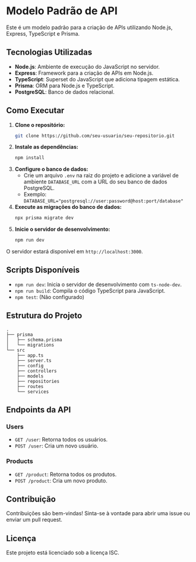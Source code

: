 # Modelo Padrão de API

Este é um modelo padrão para a criação de APIs utilizando Node.js, Express, TypeScript e Prisma.

## Tecnologias Utilizadas

- **Node.js**: Ambiente de execução do JavaScript no servidor.
- **Express**: Framework para a criação de APIs em Node.js.
- **TypeScript**: Superset do JavaScript que adiciona tipagem estática.
- **Prisma**: ORM para Node.js e TypeScript.
- **PostgreSQL**: Banco de dados relacional.

## Como Executar

1. **Clone o repositório:**
   ```bash
   git clone https://github.com/seu-usuario/seu-repositorio.git
   ```
2. **Instale as dependências:**
    ```bash
    npm install
    ```
3. **Configure o banco de dados:**
    - Crie um arquivo `.env` na raiz do projeto e adicione a variável de ambiente `DATABASE_URL` com a URL do seu banco de dados PostgreSQL.
    - Exemplo: `DATABASE_URL="postgresql://user:password@host:port/database"`
4. **Execute as migrações do banco de dados:**
    ```bash
    npx prisma migrate dev
    ```
5. **Inicie o servidor de desenvolvimento:**
    ```bash
    npm run dev
    ```
O servidor estará disponível em `http://localhost:3000`.

## Scripts Disponíveis

- `npm run dev`: Inicia o servidor de desenvolvimento com `ts-node-dev`.
- `npm run build`: Compila o código TypeScript para JavaScript.
- `npm test`: (Não configurado)

## Estrutura do Projeto

```
.
├── prisma
│   ├── schema.prisma
│   └── migrations
└── src
    ├── app.ts
    ├── server.ts
    ├── config
    ├── controllers
    ├── models
    ├── repositories
    ├── routes
    └── services
```

## Endpoints da API

### Users
- `GET /user`: Retorna todos os usuários.
- `POST /user`: Cria um novo usuário.

### Products
- `GET /product`: Retorna todos os produtos.
- `POST /product`: Cria um novo produto.

## Contribuição

Contribuições são bem-vindas! Sinta-se à vontade para abrir uma issue ou enviar um pull request.

## Licença

Este projeto está licenciado sob a licença ISC.